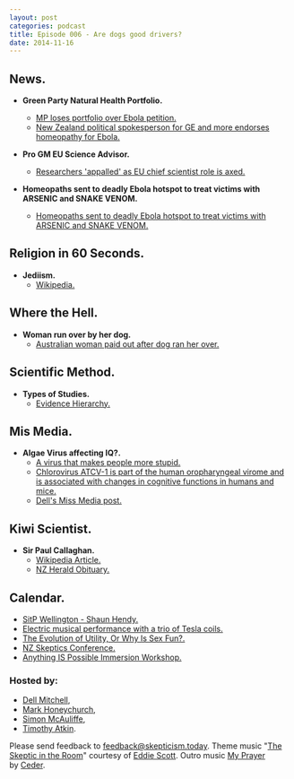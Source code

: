 ```yaml
---
layout: post
categories: podcast
title: Episode 006 - Are dogs good drivers?
date: 2014-11-16
---
```


## News.

- **Green Party Natural Health Portfolio.**
  - [MP loses portfolio over Ebola petition.](http://www.stuff.co.nz/national/politics/10700186/MP-loses-portfolio-over-Ebola-petition)
  - [New Zealand political spokesperson for GE and more endorses homeopathy for Ebola.](http://sciblogs.co.nz/code-for-life/2014/10/31/new-zealand-politician-endorse-homeopathy-for-ebola/)

- **Pro GM EU Science Advisor.**
  - [Researchers 'appalled' as EU chief scientist role is axed.](http://www.bbc.co.uk/news/science-environment-30037531)

- **Homeopaths sent to deadly Ebola hotspot to treat victims with ARSENIC and SNAKE VENOM.**
  - [Homeopaths sent to deadly Ebola hotspot to treat victims with ARSENIC and SNAKE VENOM.](http://www.dailymail.co.uk/news/article-2834259/Homeopaths-sent-deadly-Ebola-hotspot-treat-victims-ARSENIC-SNAKE-VENOM.html)

## Religion in 60 Seconds.

- **Jediism.**
  - [Wikipedia.](http://en.wikipedia.org/wiki/Jediism)

## Where the Hell.

- **Woman run over by her dog.**
  - [Australian woman paid out after dog ran her over.](http://www.3news.co.nz/world/australian-woman-paid-out-after-dog-ran-her-over-2014110619)

## Scientific Method.

- **Types of Studies.**
  - [Evidence Hierarchy.](http://en.wikipedia.org/wiki/Hierarchy_of_evidence)

## Mis Media.

- **Algae Virus affecting IQ?.**
  - [A virus that makes people more stupid.](http://www.stuff.co.nz/life-style/well-good/teach-me/63083576/a-virus-that-makes-people-more-stupid.html)
  - [Chlorovirus ATCV-1 is part of the human oropharyngeal virome and is associated with changes in cognitive functions in humans and mice.](http://www.pnas.org/content/111/45/16106.abstract)
  - [Dell's Miss Media post.](http://missmedia.nz/2014/11/17/a-stupid-virus-only-for-news-reporters-2/)

## Kiwi Scientist.

- **Sir Paul Callaghan.**
  - [Wikipedia Article.](http://en.wikipedia.org/wiki/Paul_Callaghan)
  - [NZ Herald Obituary.](http://www.nzherald.co.nz/nz/news/article.cfm?c_id=1&objectid=10794364)

## Calendar.

- [SitP Wellington - Shaun Hendy.](http://www.meetup.com/Wellington-Skeptics-in-the-Pub/events/213312112/)
- [Electric musical performance with a trio of Tesla coils.](https://www.victoria.ac.nz/news/2014/electric-performance-at-victoria)
- [The Evolution of Utility, Or Why Is Sex Fun?.](http://ecs.victoria.ac.nz/Events/Seminars?rm=details&id=945)
- [NZ Skeptics Conference.](http://conference.skeptics.org.nz/speakers)
- [Anything IS Possible Immersion Workshop.](http://www.thespiritguide.net/main/event/1964)

### Hosted by:

- [Dell Mitchell](mailto:dell@skepticism.today),
- [Mark Honeychurch](mailto:mark@skepticism.today),
- [Simon McAuliffe](mailto:simon@skepticism.today),
- [Timothy Atkin](mailto:tim@skepticism.today).

Please send feedback to [feedback@skepticism.today](mailto:feedback@skepticism.today). Theme music "[The Skeptic in the Room](https://www.youtube.com/watch?v=OPs_j1EEplI)" courtesy of [Eddie Scott](http://theskepticintheroom.com/). Outro music [My Prayer](https://www.youtube.com/watch?v=TQwOHNO-qx8) by [Ceder](http://www.ceder.nzmusic.org/).
